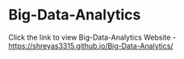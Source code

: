 # Big-Data-Analytics

Click the link to view Big-Data-Analytics Website - 
https://shreyas3315.github.io/Big-Data-Analytics/

